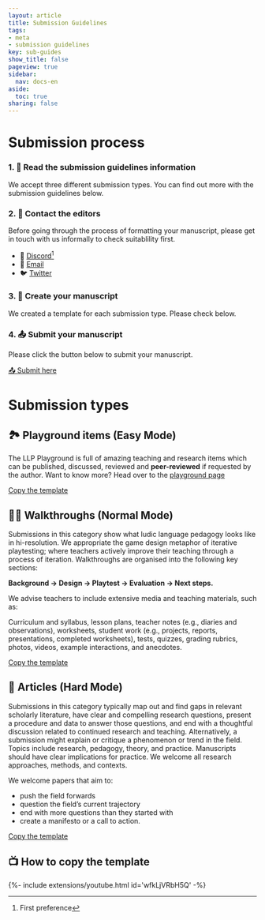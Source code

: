 ```yaml
---
layout: article
title: Submission Guidelines
tags:
- meta
- submission guidelines
key: sub-guides
show_title: false
pageview: true
sidebar:
  nav: docs-en
aside:
  toc: true
sharing: false
---
```


# Submission process

###  1. 📖 Read the submission guidelines information

We accept three different submission types. You can find out more with the submission guidelines below.

### 2. 📧 Contact the editors

Before going through the process of formatting your manuscript, please get in touch with us informally to check suitablility first.


- 💬 [Discord](https://discord.gg/je9QZsnntf)[^1]
- 📧 [Email](mailto:contact@llpjournal.org)
- 🐦 [Twitter](https://twitter.com/llpjournal)

[^1]: First preference

### 3. 📝 Create your manuscript

We created a template for each submission type. Please check below.

### 4. 📤 Submit your manuscript

Please click the button below to submit your manuscript.

<a class="button button--success button--rounded button--lg" href="https://docs.google.com/forms/d/e/1FAIpQLSed6v13qJNjwTBrvTcqcsm3t4vOanGh3l80OQLje6__DpBXEA/viewform"><i class="fas fa-file-upload"></i> 📤 Submit here </a>

# Submission types

## 🏞 Playground items (Easy Mode)

The LLP Playground is full of amazing teaching and research items which can be published, discussed, reviewed and **peer-reviewed** if requested by the author. Want to know more? Head over to the <a href="/2020/04/04/playground-landing.html">playground page</a>

<a class="button button--success button--rounded button--lg" href="https://docs.google.com/document/d/11AB5_GXLi3EouET7H-rs3lmhM-8-pjn5qauF6mUFRmE/edit?usp=sharing"><i class="fas fa-file-download"></i> Copy the template </a>


## 🚶‍♂️ Walkthroughs (Normal Mode)

Submissions in this category show what ludic language pedagogy looks like in hi-resolution. We appropriate the game design metaphor of iterative playtesting; where teachers actively improve their teaching through a process of iteration. Walkthroughs are organised into the following key sections: 

**Background → Design → Playtest → Evaluation → Next steps.**

We advise teachers to include extensive media and teaching materials, such as:

Curriculum and syllabus, lesson plans, teacher notes (e.g., diaries and observations), worksheets, student work (e.g., projects, reports, presentations, completed worksheets), tests, quizzes, grading rubrics, photos, videos, example interactions, and anecdotes.

<a class="button button--success button--rounded button--lg" href="https://docs.google.com/document/d/1Qz2ATeEKxd5do4mwcLSuyG98HuvEUgTFx0uLI9Nri7g/edit?usp=sharing"><i class="fas fa-file-download"></i> Copy the template </a>

## 📔 Articles (Hard Mode)

Submissions in this category typically map out and find gaps in relevant scholarly literature, have clear and compelling research questions, present a procedure and data to answer those questions, and end with a thoughtful discussion related to continued research and teaching. Alternatively, a submission might explain or critique a phenomenon or trend in the field. Topics include research, pedagogy, theory, and practice. Manuscripts should have clear implications for practice. We welcome all research approaches, methods, and contexts.

We welcome papers that aim to:

- push the field forwards
- question the field’s current trajectory
- end with more questions than they started with
- create a manifesto or a call to action.

<a class="button button--success button--rounded button--lg" href="https://docs.google.com/document/d/1gldlz16YizOBW4LRL2nG5CPq72eOGUZhwlIWQE59YmU/edit"><i class="fas fa-file-download"></i> Copy the template </a>


## 📺 How to copy the template

<div>{%- include extensions/youtube.html id='wfkLjVRbH5Q' -%}</div>
